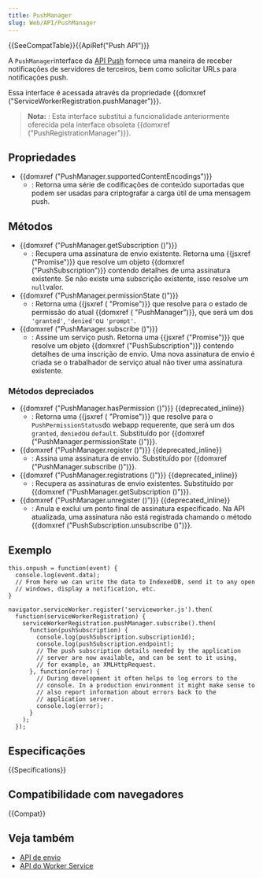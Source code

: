 ```yaml
---
title: PushManager
slug: Web/API/PushManager
---
```


{{SeeCompatTable}}{{ApiRef("Push API")}}

A `PushManager`interface da [API Push](/pt-BR/docs/Web/API/Push_API) fornece uma maneira de receber notificações de servidores de terceiros, bem como solicitar URLs para notificações push.

Essa interface é acessada através da propriedade {{domxref ("ServiceWorkerRegistration.pushManager")}}.

> **Nota:** : Esta interface substitui a funcionalidade anteriormente oferecida pela interface obsoleta {{domxref ("PushRegistrationManager")}}.

## Propriedades

- {{domxref ("PushManager.supportedContentEncodings")}}
  - : Retorna uma série de codificações de conteúdo suportadas que podem ser usadas para criptografar a carga útil de uma mensagem push.

## Métodos

- {{domxref ("PushManager.getSubscription ()")}}
  - : Recupera uma assinatura de envio existente. Retorna uma {{jsxref ("Promise")}} que resolve um objeto {{domxref ("PushSubscription")}} contendo detalhes de uma assinatura existente. Se não existe uma subscrição existente, isso resolve um `null`valor.
- {{domxref ("PushManager.permissionState ()")}}
  - : Retorna uma {{jsxref ( "Promise")}} que resolve para o estado de permissão do atual {{domxref ( "PushManager")}}, que será um dos `'granted'`, `'denied'`ou `'prompt'`.
- {{domxref ("PushManager.subscribe ()")}}
  - : Assine um serviço push. Retorna uma {{jsxref ("Promise")}} que resolve um objeto {{domxref ("PushSubscription")}} contendo detalhes de uma inscrição de envio. Uma nova assinatura de envio é criada se o trabalhador de serviço atual não tiver uma assinatura existente.

### Métodos depreciados

- {{domxref ("PushManager.hasPermission ()")}} {{deprecated_inline}}
  - : Retorna uma {{jsxref ( "Promise")}} que resolve para o `PushPermissionStatus`do webapp requerente, que será um dos `granted`, `denied`ou `default`. Substituído por {{domxref ("PushManager.permissionState ()")}}.
- {{domxref ("PushManager.register ()")}} {{deprecated_inline}}
  - : Assina uma assinatura de envio. Substituído por {{domxref ("PushManager.subscribe ()")}}.
- {{domxref ("PushManager.registrations ()")}} {{deprecated_inline}}
  - : Recupera as assinaturas de envio existentes. Substituído por {{domxref ("PushManager.getSubscription ()")}}.
- {{domxref ("PushManager.unregister ()")}} {{deprecated_inline}}
  - : Anula e exclui um ponto final de assinatura especificado. Na API atualizada, uma assinatura não está registrada chamando o método {{domxref ("PushSubscription.unsubscribe ()")}}.

## Exemplo

```
this.onpush = function(event) {
  console.log(event.data);
  // From here we can write the data to IndexedDB, send it to any open
  // windows, display a notification, etc.
}

navigator.serviceWorker.register('serviceworker.js').then(
  function(serviceWorkerRegistration) {
    serviceWorkerRegistration.pushManager.subscribe().then(
      function(pushSubscription) {
        console.log(pushSubscription.subscriptionId);
        console.log(pushSubscription.endpoint);
        // The push subscription details needed by the application
        // server are now available, and can be sent to it using,
        // for example, an XMLHttpRequest.
      }, function(error) {
        // During development it often helps to log errors to the
        // console. In a production environment it might make sense to
        // also report information about errors back to the
        // application server.
        console.log(error);
      }
    );
  });
```

## Especificações

{{Specifications}}

## Compatibilidade com navegadores

{{Compat}}

## Veja também

- [API de envio](/pt-BR/docs/Web/API/Push_API)
- [API do Worker Service](/pt-BR/docs/Web/API/Service_Worker_API)
